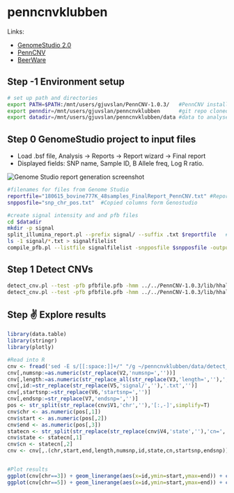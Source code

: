 # penncnvklubben

Links:

* [GenomeStudio 2.0](http://support.illumina.com/array/array_software/genomestudio/downloads.html)
* [PennCNV](http://penncnv.openbioinformatics.org)
* [BeerWare](https://en.wikipedia.org/wiki/Beerware)

## Step -1 Environment setup

```bash
# set up path and directories
export PATH=$PATH:/mnt/users/gjuvslan/PennCNV-1.0.3/   #PennCNV installed here
export penndir=/mnt/users/gjuvslan/penncnvklubben      #git repo cloned here
export datadir=/mnt/users/gjuvslan/penncnvklubben/data #data to analyse collected here
```

## Step 0 GenomeStudio project to input files

* Load .bsf file, Analysis -> Reports -> Report wizard -> Final report
* Displayed fields: SNP name, Sample ID, B Allele freq, Log R ratio. 

![Genome Studio report generation screenshot](https://github.com/argju/penncnvklubben/blob/master/screenshots/report.png)

```bash
#filenames for files from Genome Studio
reportfile="180615_bovine777K_48samples_FinalReport_PennCNV.txt" #Report exported from GenomeStudio
snpposfile="snp_chr_pos.txt"  #Copied columns form Genostudio

#create signal intensity and and pfb files
cd $datadir
mkdir -p signal
split_illumina_report.pl --prefix signal/ --suffix .txt $reportfile   #create signal intensity files
ls -1 signal/*.txt > signalfilelist
compile_pfb.pl --listfile signalfilelist -snpposfile $snpposfile -output pfbfile.pfb #create pdf file
```

## Step 1 Detect CNVs

```bash
detect_cnv.pl --test -pfb pfbfile.pfb -hmm ../../PennCNV-1.0.3/lib/hhall.hmm --lastchr 29 signal/9200246_7736.txt signal/6333982_8239.txt --log detect_cnv.log --out detect_cnv.out #two signal files
detect_cnv.pl --test -pfb pfbfile.pfb -hmm ../../PennCNV-1.0.3/lib/hhall.hmm --lastchr 29 --listfile signalfilelist --log detect_cnv.log --out detect_cnv.out #all signal files
```

## Step :v: Explore results

```R
library(data.table)
library(stringr)
library(plotly)

#Read into R
cnv <- fread('sed -E s/[[:space:]]+/" "/g ~/penncnvklubben/data/detect_cnv.out',header=F,sep=" ")
cnv[,numsnp:=as.numeric(str_replace(V2,'numsnp=',''))]
cnv[,length:=as.numeric(str_replace_all(str_replace(V3,'length=',''),',',''))]
cnv[,id:=str_replace(str_replace(V5,'signal/',''),'.txt','')]
cnv[,startsnp:=str_replace(V6,'startsnp=','')]
cnv[,endsnp:=str_replace(V7,'endsnp=','')]
pos <- str_split(str_replace(cnv$V1,'chr',''),'[:,-]',simplify=T)
cnv$chr <- as.numeric(pos[,1])
cnv$start <- as.numeric(pos[,2])
cnv$end <- as.numeric(pos[,3])
statecn <- str_split(str_replace(str_replace(cnv$V4,'state',''),'cn=',''),'[,]',simplify=T)
cnv$state <- statecn[,1]
cnv$cn <- statecn[,2]
cnv <- cnv[,.(chr,start,end,length,numsnp,id,state,cn,startsnp,endsnp)]


#Plot results
ggplot(cnv[chr==3]) + geom_linerange(aes(x=id,ymin=start,ymax=end)) + coord_flip() 
ggplot(cnv[chr==5]) + geom_linerange(aes(x=id,ymin=start,ymax=end)) + coord_flip() 
```
